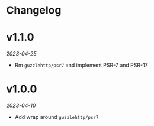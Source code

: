 # Changelog

# v1.1.0

*2023-04-25*

- Rm `guzzlehttp/psr7` and implement PSR-7 and PSR-17

# v1.0.0

*2023-04-10*

- Add wrap around `guzzlehttp/psr7`
